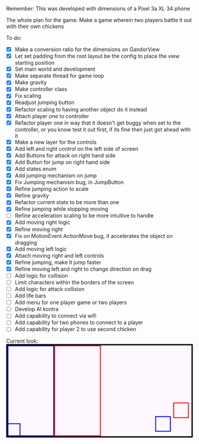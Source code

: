 Remember: This was developed with dimensions of a Pixel 3a XL 34 phone

The whole plan for the game: Make a game wherein two players battle it out with their own chickens

To do:
- [x] Make a conversion ratio for the dimensions on GandorView
- [x] Let set padding from the root layout be the config to place the view starting position
- [x] Set main world and development
- [x] Make separate thread for game loop
- [x] Make gravity
- [x] Make controller class
- [x] Fix scaling
- [x] Readjust jumping button
- [x] Refactor scaling to having another object do it instead
- [x] Attach player one to controller
- [x] Refactor player one in way that it doesn't get buggy when set to the controller, or you know test it out first, if its fine then just got ahead with it
- [x] Make a new layer for the controls
- [x] Add left and right control on the left side of screen
- [x] Add Buttons for attack on right hand side
- [x] Add Button for jump on right hand side
- [x] Add states enum
- [x] Add jumping mechanism on jump
- [x] Fix Jumping mechanism bug, in JumpButton
- [x] Refine jumping action to scale
- [x] Refine gravity
- [x] Refactor current state to be more than one
- [x] Refine jumping while stopping moving
- [ ] Refine acceleration scaling to be more intuitive to handle
- [x] Add moving right logic
- [x] Refine moving right
- [x] Fix on MotionEvent.ActionMove bug, it accelerates the object on dragging
- [x] Add moving left logic
- [x] Attach moving right and left controls
- [x] Refine jumping, make it jump faster
- [x] Refine moving left and right to change direction on drag
- [ ] Add logic for collision
- [ ] Limit characters within the borders of the screen
- [ ] Add logic for attack collision
- [ ] Add life bars
- [ ] Add menu for one player game or two players
- [ ] Develop AI kontra
- [ ] Add capability to connect via wifi
- [ ] Add capability for two phones to connect to a player
- [ ] Add capability for player 2 to use second chicken

Current look:
![screen.png](screen.png)